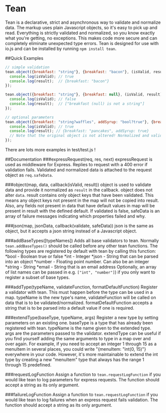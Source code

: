 # Tean
Tean is a declarative, strict and asynchronous way to validate and normalize data. The markup uses plain Javascript objects, so it's easy to pick up and read. Everything is strictly validated and normalized, so you know exactly what you're getting, no exceptions. This makes code more secure and can completely eliminate unexpected type errors. Tean is designed for use with io.js and can be installed by running `npm install tean`.

##Quick Examples
```javascript
// simple validation
tean.object({breakfast: "string"}, {breakfast: "bacon"}, (isValid, result) => {
  console.log(isValid); // true
  console.log(result);  // {breakfast: "bacon"}
});

tean.object({breakfast: "string"}, {breakfast: null}, (isValid, result) => {
  console.log(isValid); // false
  console.log(result);  // ["breakfast (null) is not a string"]
});

// optional parameters
tean.object({breakfast: "string?waffles", addSyrup: "bool?true"}, {breakfast: "pancakes"}, (isValid, result) => {
  console.log(isValid); // true
  console.log(result); // {breakfast: "pancakes", addSyrup: true}
  // Note that the original object is not altered! Normalized and validated data is passed into "result" in the callback
});
```
There are lots more examples in test/test.js !

##Documentation
###expressRequest(req, res, next)
expressRequest is used as middleware for Express. Replies to request with a 400 error if validation fails. Validated and normalized data is attached to the request object as `req.safeData`.

###object(map, data, callback(isValid, result))
object is used to validate data and provide it normalized as `result` in the callback. object does not alter `data`. result contains only object keys that have been validated. This means any object keys not present in the map will not be copied into result. Also, any fields not present in data that have default values in map will be present in result with the defined default. If validated is false, safeData is an array of failure messages
indicating which properties failed and why.

###json(map, jsonData, callback(validate, safeData))
json is the same as object, but it accepts a json string instead of a Javascript object.

###addBaseTypes([typeNames])
Adds all base validators to tean. Normally `tean.addBaseTypes()` should be called before any other tean functions. The following types are registered by default with tean by calling this function:
*bool - Boolean true or false
*int - Integer
*json - String that can be parsed into an object
*number - Floating point number. Can also be an integer
*string - String
*email - String that is an email address
Optionally, an array of list names can be passed in e.g. `["int", "number"]`) if you only want to register a subset of base types.

###addType(typeName, validateFunction, formatDefaultFunction)
Register a validator with tean. This must happen before the type can be used in a map. typeName is the new type's name, validateFunction will be called  on data that is to be validated/normalized. formatDefaultFunction accepts a string that is to be parsed into a default value if one is required.

###extendType(baseType, typeName, args)
Register a new type by setting parameters on an existing one. baseType is a type that has already been registered with tean. typeName is the name given to the extended type. args are the parameters passed to the validator. extendType can be useful if you find yourself adding the same arguments to type in a map over and over again. For example, if you need to accept an integer 1 through 15 as a menuItem in several places, you could write "{menuItem: "int(0, 15)"} everywhere in your code. However, it's more maintainable to extend the int type by creating a new "menuItem" type that always has the range 1 through 15 predefined.

###requestLogFunction
Assign a function to `tean.requestLogFunction` if you would like tean to log parameters for express requests. The function should accept a string as its only argument.

###failureLogFunction
Assign a function to `tean.requestLogFunction` if you would like tean to log failures when an express request fails validation. The function should accept a string as its only argument.
